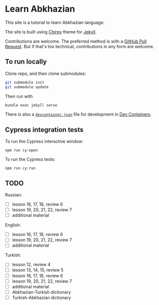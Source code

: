 # Learn Abkhazian

This site is a tutorial to learn Abkhazian language.

The site is built using
[Chirpy](https://github.com/cotes2020/jekyll-theme-chirpy/tree/v7.1.1)
theme for
[Jekyll](https://jekyllrb.com/).

Contributions are welcome.
The preferred method is with a
[GitHub Pull Request](https://docs.github.com/en/get-started/exploring-projects-on-github/contributing-to-a-project).
But if that's too technical, contributions in any form are welcome.

## To run locally

Clone repo, and then clone submodules:
```bash
git submodule init
git submodule update
```
Then run with
```bash
bundle exec jekyll serve
```
There is also a
[`devcontainer.json`](.devcontainer/devcontainer.json)
file for development in
[Dev Containers](https://code.visualstudio.com/docs/devcontainers/containers).

## Cypress integration tests

To run the Cypress interactive window:
```
npm run cy:open
```

To run the Cypress tests:
```
npm run cy:run
```

## TODO

Russian:
- [ ] lesson 16, 17, 18, review 6
- [ ] lesson 19, 20, 21, 22, review 7
- [ ] additional material

English:
- [ ] lesson 16, 17, 18, review 6
- [ ] lesson 19, 20, 21, 22, review 7
- [ ] additional material

Turkish:
- [ ] lesson 12, review 4
- [ ] lesson 13, 14, 15, review 5
- [ ] lesson 16, 17, 18, review 6
- [ ] lesson 19, 20, 21, 22, review 7
- [ ] additional material
- [ ] Abkhazian-Turkish dictionary
- [ ] Turkish-Abkhazian dictionary
